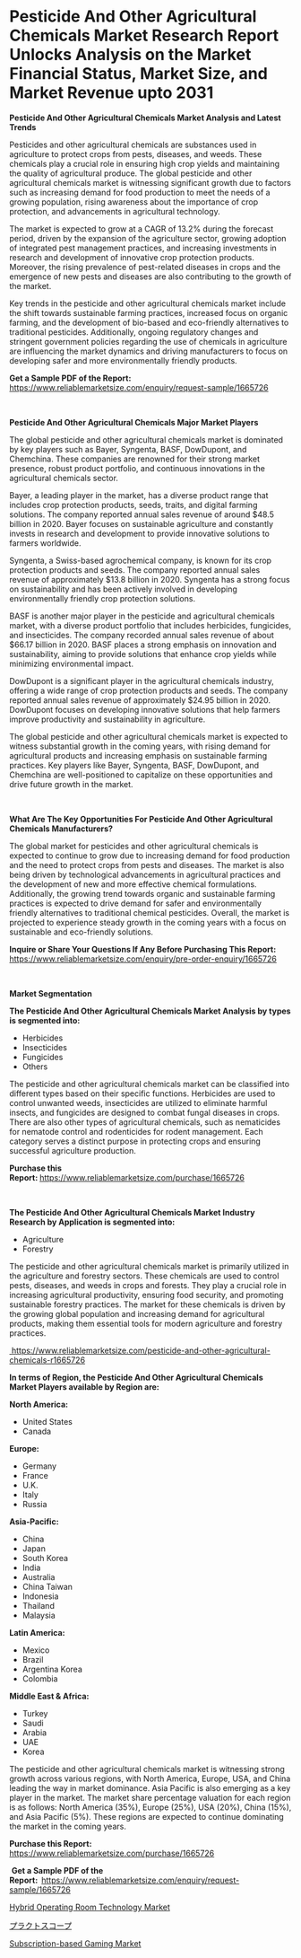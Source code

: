 <p><h1>Pesticide And Other Agricultural Chemicals Market Research Report Unlocks Analysis on the Market Financial Status, Market Size, and Market Revenue upto 2031</h1></p><p><strong>Pesticide And Other Agricultural Chemicals Market Analysis and Latest Trends</strong></p>
<p><p>Pesticides and other agricultural chemicals are substances used in agriculture to protect crops from pests, diseases, and weeds. These chemicals play a crucial role in ensuring high crop yields and maintaining the quality of agricultural produce. The global pesticide and other agricultural chemicals market is witnessing significant growth due to factors such as increasing demand for food production to meet the needs of a growing population, rising awareness about the importance of crop protection, and advancements in agricultural technology.</p><p>The market is expected to grow at a CAGR of 13.2% during the forecast period, driven by the expansion of the agriculture sector, growing adoption of integrated pest management practices, and increasing investments in research and development of innovative crop protection products. Moreover, the rising prevalence of pest-related diseases in crops and the emergence of new pests and diseases are also contributing to the growth of the market.</p><p>Key trends in the pesticide and other agricultural chemicals market include the shift towards sustainable farming practices, increased focus on organic farming, and the development of bio-based and eco-friendly alternatives to traditional pesticides. Additionally, ongoing regulatory changes and stringent government policies regarding the use of chemicals in agriculture are influencing the market dynamics and driving manufacturers to focus on developing safer and more environmentally friendly products.</p></p>
<p><strong>Get a Sample PDF of the Report:&nbsp;</strong> <a href="https://www.reliablemarketsize.com/enquiry/request-sample/1665726">https://www.reliablemarketsize.com/enquiry/request-sample/1665726</a></p>
<p>&nbsp;</p>
<p><strong>Pesticide And Other Agricultural Chemicals Major Market Players</strong></p>
<p><p>The global pesticide and other agricultural chemicals market is dominated by key players such as Bayer, Syngenta, BASF, DowDupont, and Chemchina. These companies are renowned for their strong market presence, robust product portfolio, and continuous innovations in the agricultural chemicals sector.</p><p>Bayer, a leading player in the market, has a diverse product range that includes crop protection products, seeds, traits, and digital farming solutions. The company reported annual sales revenue of around $48.5 billion in 2020. Bayer focuses on sustainable agriculture and constantly invests in research and development to provide innovative solutions to farmers worldwide.</p><p>Syngenta, a Swiss-based agrochemical company, is known for its crop protection products and seeds. The company reported annual sales revenue of approximately $13.8 billion in 2020. Syngenta has a strong focus on sustainability and has been actively involved in developing environmentally friendly crop protection solutions.</p><p>BASF is another major player in the pesticide and agricultural chemicals market, with a diverse product portfolio that includes herbicides, fungicides, and insecticides. The company recorded annual sales revenue of about $66.17 billion in 2020. BASF places a strong emphasis on innovation and sustainability, aiming to provide solutions that enhance crop yields while minimizing environmental impact.</p><p>DowDupont is a significant player in the agricultural chemicals industry, offering a wide range of crop protection products and seeds. The company reported annual sales revenue of approximately $24.95 billion in 2020. DowDupont focuses on developing innovative solutions that help farmers improve productivity and sustainability in agriculture.</p><p>The global pesticide and other agricultural chemicals market is expected to witness substantial growth in the coming years, with rising demand for agricultural products and increasing emphasis on sustainable farming practices. Key players like Bayer, Syngenta, BASF, DowDupont, and Chemchina are well-positioned to capitalize on these opportunities and drive future growth in the market.</p></p>
<p>&nbsp;</p>
<p><strong>What Are The Key Opportunities For Pesticide And Other Agricultural Chemicals Manufacturers?</strong></p>
<p><p>The global market for pesticides and other agricultural chemicals is expected to continue to grow due to increasing demand for food production and the need to protect crops from pests and diseases. The market is also being driven by technological advancements in agricultural practices and the development of new and more effective chemical formulations. Additionally, the growing trend towards organic and sustainable farming practices is expected to drive demand for safer and environmentally friendly alternatives to traditional chemical pesticides. Overall, the market is projected to experience steady growth in the coming years with a focus on sustainable and eco-friendly solutions.</p></p>
<p><strong>Inquire or Share Your Questions If Any Before Purchasing This Report:</strong> <a href="https://www.reliablemarketsize.com/enquiry/pre-order-enquiry/1665726">https://www.reliablemarketsize.com/enquiry/pre-order-enquiry/1665726</a></p>
<p>&nbsp;</p>
<p><strong>Market Segmentation</strong></p>
<p><strong>The Pesticide And Other Agricultural Chemicals Market Analysis by types is segmented into:</strong></p>
<p><ul><li>Herbicides</li><li>Insecticides</li><li>Fungicides</li><li>Others</li></ul></p>
<p><p>The pesticide and other agricultural chemicals market can be classified into different types based on their specific functions. Herbicides are used to control unwanted weeds, insecticides are utilized to eliminate harmful insects, and fungicides are designed to combat fungal diseases in crops. There are also other types of agricultural chemicals, such as nematicides for nematode control and rodenticides for rodent management. Each category serves a distinct purpose in protecting crops and ensuring successful agriculture production.</p></p>
<p><strong>Purchase this Report:&nbsp;</strong><a href="https://www.reliablemarketsize.com/purchase/1665726">https://www.reliablemarketsize.com/purchase/1665726</a></p>
<p>&nbsp;</p>
<p><strong>The Pesticide And Other Agricultural Chemicals Market Industry Research by Application is segmented into:</strong></p>
<p><ul><li>Agriculture</li><li>Forestry</li></ul></p>
<p><p>The pesticide and other agricultural chemicals market is primarily utilized in the agriculture and forestry sectors. These chemicals are used to control pests, diseases, and weeds in crops and forests. They play a crucial role in increasing agricultural productivity, ensuring food security, and promoting sustainable forestry practices. The market for these chemicals is driven by the growing global population and increasing demand for agricultural products, making them essential tools for modern agriculture and forestry practices.</p></p>
<p><a href="https://www.reliablemarketsize.com/pesticide-and-other-agricultural-chemicals-r1665726">&nbsp;https://www.reliablemarketsize.com/pesticide-and-other-agricultural-chemicals-r1665726</a></p>
<p><strong>In terms of Region, the Pesticide And Other Agricultural Chemicals Market Players available by Region are:</strong></p>
<p>
    <p> <strong> North America: </strong>
        <ul>
            <li>United States</li>
            <li>Canada</li>
        </ul>
        </p> 
    <p> <strong> Europe: </strong>
        <ul>
            <li>Germany</li>
            <li>France</li>
            <li>U.K.</li>
            <li>Italy</li>
            <li>Russia</li>
        </ul>
        </p> 
    <p> <strong> Asia-Pacific: </strong>
        <ul>
            <li>China</li>
            <li>Japan</li>
            <li>South Korea</li>
            <li>India</li>
            <li>Australia</li>
            <li>China Taiwan</li>
            <li>Indonesia</li>
            <li>Thailand</li>
            <li>Malaysia</li>
        </ul>
        </p> 
    <p> <strong> Latin America: </strong>
        <ul>
            <li>Mexico</li>
            <li>Brazil</li>
            <li>Argentina Korea</li>
            <li>Colombia</li>
        </ul>
        </p> 
    <p> <strong> Middle East & Africa: </strong>
        <ul>
            <li>Turkey</li>
            <li>Saudi</li>
            <li>Arabia</li>
            <li>UAE</li>
            <li>Korea</li>
        </ul>
    </p>
    </p>
<p><p>The pesticide and other agricultural chemicals market is witnessing strong growth across various regions, with North America, Europe, USA, and China leading the way in market dominance. Asia Pacific is also emerging as a key player in the market. The market share percentage valuation for each region is as follows: North America (35%), Europe (25%), USA (20%), China (15%), and Asia Pacific (5%). These regions are expected to continue dominating the market in the coming years.</p></p>
<p><strong>Purchase this Report: </strong><a href="https://www.reliablemarketsize.com/purchase/1665726">https://www.reliablemarketsize.com/purchase/1665726</a></p>
<p>&nbsp;<strong>Get a Sample PDF of the Report:&nbsp;&nbsp;</strong><a href="https://www.reliablemarketsize.com/enquiry/request-sample/1665726">https://www.reliablemarketsize.com/enquiry/request-sample/1665726</a></p>
<p><strong></strong></p>
<p><p><a href="https://issuu.com/reportprime-2/docs/hybrid-operating-room-technology-market-size-2030.">Hybrid Operating Room Technology Market</a></p><p><a href="https://github.com/ycmtqqhvk3273/Market-Research-Report-List-3/blob/main/1492565193975.md">プラクトスコープ</a></p><p><a href="https://github.com/khkjaxbn36/Market-Research-Report-List-1/blob/main/subscription-based-gaming-market.md">Subscription-based Gaming Market</a></p></p>